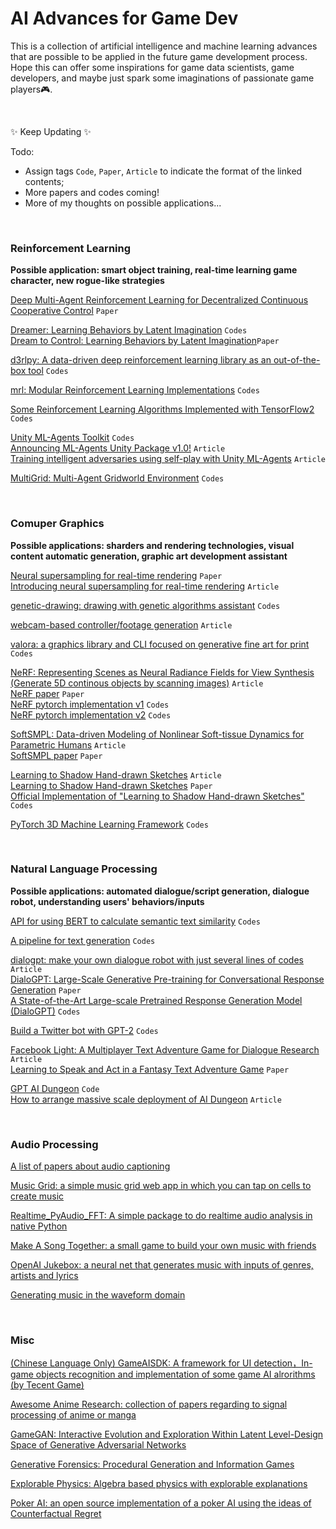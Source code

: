 # AI Advances for Game Dev
This is a collection of artificial intelligence and machine learning advances that are possible to be applied in the future game development process. Hope this can offer some inspirations for game data scientists, game developers, and maybe just spark some imaginations of passionate game players:video_game:.

<br>

:sparkles: Keep Updating :sparkles:

Todo: 
- Assign tags `Code`, `Paper`, `Article` to indicate the format of the linked contents;
- More papers and codes coming!
- More of my thoughts on possible applications...

<br>


[^_^]:
    收藏的爱可可微博翻完了第25页(下次从第26页开始)

### Reinforcement Learning
**Possible application: smart object training, real-time learning game character, new rogue-like strategies**

[Deep Multi-Agent Reinforcement Learning for Decentralized Continuous Cooperative Control](https://arxiv.org/abs/2003.06709) `Paper`

[Dreamer: Learning Behaviors by Latent Imagination](https://github.com/google-research/dreamer) `Codes` <br>
[Dream to Control: Learning Behaviors by Latent Imagination](https://arxiv.org/pdf/1912.01603.pdf)`Paper`

[d3rlpy: A data-driven deep reinforcement learning library as an out-of-the-box tool](https://github.com/takuseno/d3rlpy) `Codes`

[mrl: Modular Reinforcement Learning Implementations](https://github.com/spitis/mrl) `Codes`

[Some Reinforcement Learning Algorithms Implemented with TensorFlow2](https://github.com/StepNeverStop/RLs) `Codes`

[Unity ML-Agents Toolkit](https://github.com/Unity-Technologies/ml-agents) `Codes` <br>
[Announcing ML-Agents Unity Package v1.0!](https://blogs.unity3d.com/2020/05/12/announcing-ml-agents-unity-package-v1-0/) `Article` <br>
[Training intelligent adversaries using self-play with Unity ML-Agents](https://blogs.unity3d.com/2020/02/28/training-intelligent-adversaries-using-self-play-with-ml-agents/) `Article`

[MultiGrid: Multi-Agent Gridworld Environment](https://github.com/ArnaudFickinger/gym-multigrid) `Codes`

<br>

### Comuper Graphics
**Possible applications: sharders and rendering technologies, visual content automatic generation, graphic art development assistant**

[Neural supersampling for real-time rendering](https://research.fb.com/publications/neural-supersampling-for-real-time-rendering/) `Paper` <br>
[Introducing neural supersampling for real-time rendering](https://research.fb.com/blog/2020/07/introducing-neural-supersampling-for-real-time-rendering/) `Article`

[genetic-drawing: drawing with genetic algorithms assistant](https://github.com/anopara/genetic-drawing) `Codes` 

[webcam-based controller/footage generation](https://glitch.com/edit/#!/tm-wizard) `Article`

[valora: a graphics library and CLI focused on generative fine art for print](https://github.com/turnage/valora) `Codes`

[NeRF: Representing Scenes as Neural Radiance Fields for View Synthesis (Generate 5D continous objects by scanning images)](https://www.matthewtancik.com/nerf) `Article` <br>
[NeRF paper](https://arxiv.org/abs/2003.08934) `Paper` <br>
[NeRF pytorch implementation v1](https://github.com/krrish94/nerf-pytorch) `Codes` <br>
[NeRF pytorch implementation v2](https://github.com/yenchenlin/nerf-pytorch) `Codes` <br>

[SoftSMPL: Data-driven Modeling of Nonlinear Soft-tissue Dynamics for Parametric Humans](http://dancasas.github.io/projects/SoftSMPL/) `Article` <br>
[SoftSMPL paper](https://arxiv.org/abs/2004.00326) `Paper`

[Learning to Shadow Hand-drawn Sketches](https://cal.cs.umbc.edu/Papers/Zheng-2020-Shade/) `Article` <br>
[Learning to Shadow Hand-drawn Sketches](https://arxiv.org/abs/2002.11812) `Paper` <br>
[Official Implementation of "Learning to Shadow Hand-drawn Sketches"](https://github.com/qyzdao/ShadeSketch) `Codes`

[PyTorch 3D Machine Learning Framework](https://github.com/facebookresearch/pytorch3d) `Codes`

<br>

### Natural Language Processing
**Possible applications: automated dialogue/script generation, dialogue robot, understanding users' behaviors/inputs**

[API for using BERT to calculate semantic text similarity](https://github.com/AndriyMulyar/semantic-text-similarity) `Codes`

[A pipeline for text generation](https://github.com/huggingface/transformers/pull/3758) `Codes`

[dialogpt: make your own dialogue robot with just several lines of codes](https://huggingface.co/transformers/model_doc/dialogpt.html) `Article` <br>
[DialoGPT: Large-Scale Generative Pre-training for Conversational Response Generation](https://arxiv.org/abs/1911.00536) `Paper` <br>
[A State-of-the-Art Large-scale Pretrained Response Generation Model (DialoGPT)](https://github.com/microsoft/DialoGPT) `Codes`


[Build a Twitter bot with GPT-2](https://github.com/minimaxir/download-tweets-ai-text-gen) `Codes`

[Facebook Light: A Multiplayer Text Adventure Game for Dialogue Research](https://ai.facebook.com/blog/introducing-light-a-multiplayer-text-adventure-game-for-dialogue-research/) `Article` <br>
[Learning to Speak and Act in a Fantasy Text Adventure Game](https://research.fb.com/publications/learning-to-speak-and-act-in-a-fantasy-text-adventure-game/) `Paper`

[GPT AI Dungeon](https://github.com/AIDungeon/AIDungeon) `Code` <br>
[How to arrange massive scale deployment of AI Dungeon](https://medium.com/@aidungeon/how-we-scaled-ai-dungeon-2-to-support-over-1-000-000-users-d207d5623de9) `Article`

<br>



### Audio Processing

[A list of papers about audio captioning](https://github.com/audio-captioning/audio-captioning-papers)

[Music Grid: a simple music grid web app in which you can tap on cells to create music](https://github.com/irshadshalu/music-grid)


[Realtime_PyAudio_FFT: A simple package to do realtime audio analysis in native Python](https://github.com/tr1pzz/Realtime_PyAudio_FFT)

[Make A Song Together: a small game to build your own music with friends](https://magenta.tensorflow.org/make-a-song-together)


[OpenAI Jukebox: a neural net that generates music with inputs of genres, artists and lyrics](https://openai.com/blog/jukebox/)


[Generating music in the waveform domain](https://benanne.github.io/2020/03/24/audio-generation.html)

<br>


### Misc

[(Chinese Language Only) GameAISDK: A framework for UI detection，In-game objects recognition and implementation of some game AI alrorithms (by Tecent Game)](https://github.com/Tencent/GameAISDK)

[Awesome Anime Research: collection of papers regarding to signal processing of anime or manga ](https://github.com/SerialLain3170/AwesomeAnimeResearch)

[^_^]: GAN潜关卡设计空间互动演化与探索

[GameGAN: Interactive Evolution and Exploration Within Latent Level-Design Space of Generative Adversarial Networks](https://github.com/schrum2/GameGAN)

[Generative Forensics: Procedural Generation and Information Games](https://arxiv.org/abs/2004.01768)

[^_^]: 可用代数表示的物理学算法集锦

[Explorable Physics: Algebra based physics with explorable explanations](https://landgreen.github.io/physics/index.html)

[^_^]: 开源德州扑克机器人

[Poker AI: an open source implementation of a poker AI using the ideas of Counterfactual Regret](https://github.com/fedden/poker_ai)